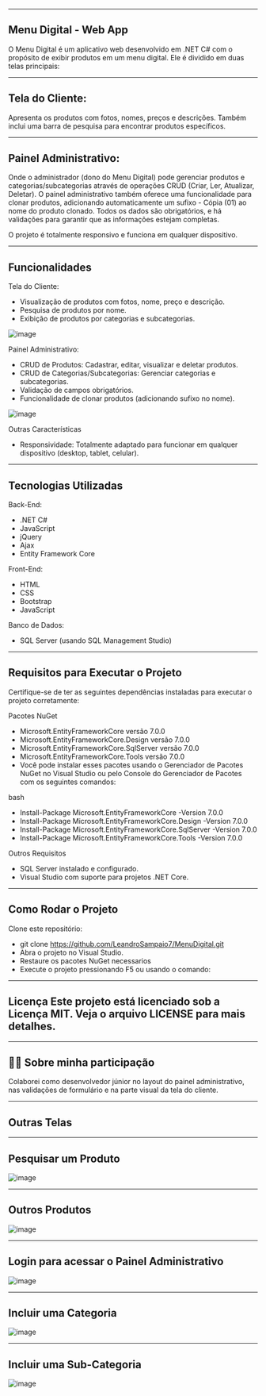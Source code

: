 -----------------------------------------------------------------------------------------
Menu Digital - Web App
-----------------------------------------------------------------------------------------

O Menu Digital é um aplicativo web desenvolvido em .NET C# com o propósito de exibir produtos em um menu digital. Ele é dividido em duas telas principais:

-----------------------------------------------------------------------------------------
Tela do Cliente:
-----------------------------------------------------------------------------------------
Apresenta os produtos com fotos, nomes, preços e descrições. Também inclui uma barra de pesquisa para encontrar produtos específicos.

-----------------------------------------------------------------------------------------
Painel Administrativo:
-----------------------------------------------------------------------------------------
Onde o administrador (dono do Menu Digital) pode gerenciar produtos e categorias/subcategorias através de operações CRUD (Criar, Ler, Atualizar, Deletar). 
O painel administrativo também oferece uma funcionalidade para clonar produtos, adicionando automaticamente um sufixo - Cópia (01) ao nome do produto clonado. Todos os dados 
são obrigatórios, e há validações para garantir que as informações estejam completas.

O projeto é totalmente responsivo e funciona em qualquer dispositivo.

-----------------------------------------------------------------------------------------
Funcionalidades
-----------------------------------------------------------------------------------------
Tela do Cliente:
- Visualização de produtos com fotos, nome, preço e descrição.
- Pesquisa de produtos por nome.
- Exibição de produtos por categorias e subcategorias.
  
![image](https://github.com/user-attachments/assets/a25c3e7a-0485-4042-98e1-39d0537edac9)


Painel Administrativo:
- CRUD de Produtos: Cadastrar, editar, visualizar e deletar produtos.
- CRUD de Categorias/Subcategorias: Gerenciar categorias e subcategorias.
- Validação de campos obrigatórios.
- Funcionalidade de clonar produtos (adicionando sufixo no nome).
  
![image](https://github.com/user-attachments/assets/0f873234-a3c8-4741-9bce-fd61cbff4cb7)

  
Outras Características
- Responsividade: Totalmente adaptado para funcionar em qualquer dispositivo (desktop, tablet, celular).



-----------------------------------------------------------------------------------------
Tecnologias Utilizadas
-----------------------------------------------------------------------------------------
Back-End:
- .NET C#
- JavaScript
- jQuery
- Ajax
- Entity Framework Core

Front-End:
- HTML
- CSS
- Bootstrap
- JavaScript

Banco de Dados:
- SQL Server (usando SQL Management Studio)


-----------------------------------------------------------------------------------------
Requisitos para Executar o Projeto
-----------------------------------------------------------------------------------------
Certifique-se de ter as seguintes dependências instaladas para executar o projeto corretamente:

Pacotes NuGet
- Microsoft.EntityFrameworkCore versão 7.0.0
- Microsoft.EntityFrameworkCore.Design versão 7.0.0
- Microsoft.EntityFrameworkCore.SqlServer versão 7.0.0
- Microsoft.EntityFrameworkCore.Tools versão 7.0.0
- Você pode instalar esses pacotes usando o Gerenciador de Pacotes NuGet no Visual Studio ou pelo Console do Gerenciador de Pacotes com os seguintes comandos:

bash
- Install-Package Microsoft.EntityFrameworkCore -Version 7.0.0
- Install-Package Microsoft.EntityFrameworkCore.Design -Version 7.0.0
- Install-Package Microsoft.EntityFrameworkCore.SqlServer -Version 7.0.0
- Install-Package Microsoft.EntityFrameworkCore.Tools -Version 7.0.0

Outros Requisitos
- SQL Server instalado e configurado.
- Visual Studio com suporte para projetos .NET Core.

-----------------------------------------------------------------------------------------
Como Rodar o Projeto
-----------------------------------------------------------------------------------------

Clone este repositório:
- git clone https://github.com/LeandroSampaio7/MenuDigital.git
- Abra o projeto no Visual Studio.
- Restaure os pacotes NuGet necessarios
- Execute o projeto pressionando F5 ou usando o comando:


-----------------------------------------------------------------------------------------
Licença
Este projeto está licenciado sob a Licença MIT. Veja o arquivo LICENSE para mais detalhes.
-----------------------------------------------------------------------------------------


-----------------------------------------------------------------------------------------
## 👨‍💻 Sobre minha participação

Colaborei como desenvolvedor júnior no layout do painel administrativo, nas validações de formulário e na parte visual da tela do cliente.

-----------------------------------------------------------------------------------------
Outras Telas
-----------------------------------------------------------------------------------------

-----------------------------------------------------------------------------------------
Pesquisar um Produto
-----------------------------------------------------------------------------------------
![image](https://github.com/user-attachments/assets/824ed368-0e34-4d0e-b197-89adce7a2088)

-----------------------------------------------------------------------------------------
Outros Produtos
-----------------------------------------------------------------------------------------
![image](https://github.com/user-attachments/assets/c15a9123-b9b2-49b7-a267-ab04c8ea3f15)

-----------------------------------------------------------------------------------------
Login para acessar o Painel Administrativo
-----------------------------------------------------------------------------------------
![image](https://github.com/user-attachments/assets/b04f31ad-80ff-46f9-9392-20097c0702dc)

-----------------------------------------------------------------------------------------
Incluir uma Categoria
-----------------------------------------------------------------------------------------
![image](https://github.com/user-attachments/assets/2fe622f2-6405-4c53-8de8-bc298c0193ee)

-----------------------------------------------------------------------------------------
Incluir uma Sub-Categoria
-----------------------------------------------------------------------------------------
![image](https://github.com/user-attachments/assets/9b197181-9d1b-4310-83de-d6320476d236)






